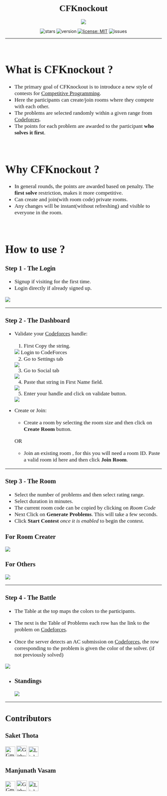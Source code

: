 <div style="text-align:center; font-family: 'Arvo', serif;">
    <h1>CFKnockout</h1>
</div>

<div style="text-align:center"><img src="client\images\logo.png" />

![stars](https://img.shields.io/github/stars/SaketThota/CF-Knockout)
![version](https://img.shields.io/badge/version-0.0.1-blue)
[![license: MIT](https://img.shields.io/badge/License-MIT-yellow.svg)](https://github.com/SaketThota/CF-Knockout/blob/main/LICENSE.md)
![issues](https://img.shields.io/github/issues/SaketThota/CF-Knockout)
</div>

---

<br />

<div style="font-family: 'Arvo', serif; font-size: 1.1rem">

# What is CFKnockout ?

* The primary goal of CFKnockout is to introduce a new style of contests for [Competitive Programming](https://www.geeksforgeeks.org/how-to-prepare-for-competitive-programming/).
* Here the participants can create/join rooms where they compete with each other.
* The problems are selected randomly within a given range from [Codeforces](https://codeforces.com/).
* The points for each problem are awarded to the participant **who solves it first**.

<br />

# Why CFKnockout ?

* In general rounds, the points are awarded based on penalty. The **first solve** restriction, makes it more competitive.
* Can create and join(with room code) private rooms.
* Any changes will be instant(without refreshing) and visible to everyone in the room.

<br />

# How to use ?

### **Step 1 - The Login**

* Signup if visiting for the first time.
* Login directly if already signed up.
<img src="client\images\logIn.png" />

---

### **Step 2 - The Dashboard**

* Validate your [Codeforces](https://codeforces.com/) handle:
    1. First Copy the string. 
    <img src="client\images\string.png" />
    Login to CodeForces

    2. Go to Settings tab 
    <img src="client\images\settings.png" />

    3. Go to Social tab
    <img src="client\images\social.png" /> 

    4. Paste that string in First Name field. 
    <img src="client\images\firstname.png" />

    5. Enter your handle and click on validate button.
    <img src="client\images\validate.png" />
    
* Create or Join:
    * Create a room by selecting the room size and then click on **Create Room** button.

    OR

    * Join an existing room , for this you will need a room ID. Paste a valid room id here and then click **Join Room**.

---

### **Step 3 - The Room**

* Select the number of problems and then select rating range.
* Select duration in minutes.
* The current room code can be copied by clicking on *Room Code*
* Next Click on **Generate Problems**. This will take a few seconds.
* Click **Start Contest** *once it is enabled* to begin the contest.

<h3>For Room Creater</h3>
<img src="client\images\roomAdmin.png" />
<h3>For Others</h3>
<img src="client\images\roomOther.PNG" />

---

### **Step 4 - The Battle**

* The Table at the top maps the colors to the participants.

* The next is the Table of Problems each row has the link to the problem on [Codeforces](https://codeforces.com/).

* Once the server detects an AC submission on [Codeforces](https://codeforces.com/), the row corresponding to the problem is given the color of the solver. (if not previously solved)
<img src="client\images\table.png" />

* <h3>Standings</h3>
    <img src="client\images\standings.png" />

---

## Contributors

### Saket Thota

[<img src="https://github.com/SaketThota/tusharnankani/blob/master/Assets/Gmail.svg" alt="Gmail logo" height="32">](mailto:saketthota98@gmail.com) [<img src="https://cdn.svgporn.com/logos/github-icon.svg" alt="Github logo" width="34">](https://github.com/SaketThota)  [<img src="https://github.com/SaketThota/tusharnankani/blob/master/Assets/Linkedin.svg" alt="Linkedin Logo" width="32">](https://www.linkedin.com/in/saket-thota-163227192/)


### Manjunath Vasam

[<img src="https://github.com/SaketThota/tusharnankani/blob/master/Assets/Gmail.svg" alt="Gmail logo" height="32">](mailto:nath.vasam@gmail.com) [<img src="https://cdn.svgporn.com/logos/github-icon.svg" alt="Github logo" width="34">](https://github.com/Manjunath0408) [<img src="https://github.com/SaketThota/tusharnankani/blob/master/Assets/Linkedin.svg" alt="Linkedin Logo" width="32">](https://www.linkedin.com/in/manjunath-vasam-7085391a5/)
